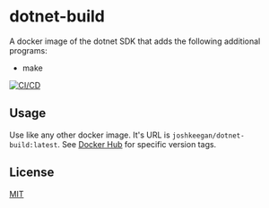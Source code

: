 # dotnet-build
A docker image of the dotnet SDK that adds the following additional programs:
 - make

[![CI/CD](https://github.com/joshkeegan/dotnet-build/actions/workflows/cicd.yaml/badge.svg?branch=master)](https://github.com/JoshKeegan/dotnet-build/actions?query=branch%3Amaster)  

## Usage
Use like any other docker image. It's URL is `joshkeegan/dotnet-build:latest`. See [Docker Hub](https://hub.docker.com/r/joshkeegan/dotnet-build/tags/) for specific version tags.

## License
[MIT](LICENSE)
